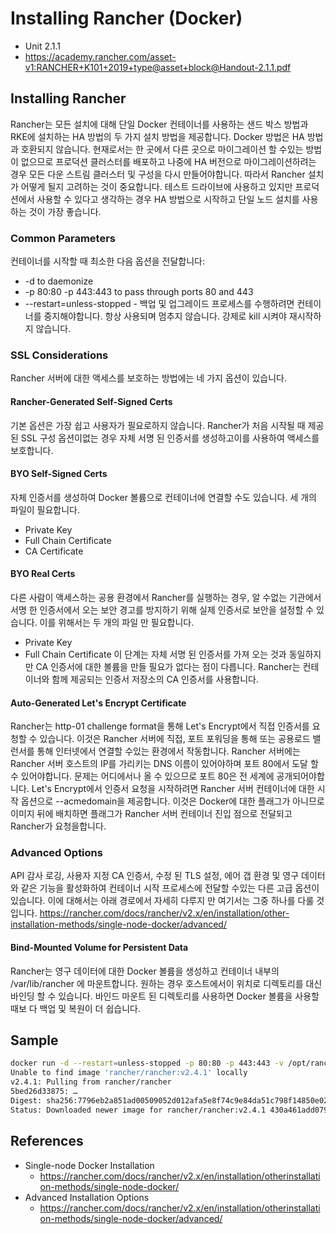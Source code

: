 # Installing Rancher (Docker)
- Unit 2.1.1
- https://academy.rancher.com/asset-v1:RANCHER+K101+2019+type@asset+block@Handout-2.1.1.pdf

## Installing Rancher
Rancher는 모든 설치에 대해 단일 Docker 컨테이너를 사용하는 샌드 박스 방법과 RKE에 설치하는 HA 방법의 두 가지 설치 방법을 제공합니다.
Docker 방법은 HA 방법과 호환되지 않습니다. 현재로서는 한 곳에서 다른 곳으로 마이그레이션 할 수있는 방법이 없으므로 프로덕션 클러스터를 배포하고 나중에 HA 버전으로 마이그레이션하려는 경우 모든 다운 스트림 클러스터 및 구성을 다시 만들어야합니다.
따라서 Rancher 설치가 어떻게 될지 고려하는 것이 중요합니다. 테스트 드라이브에 사용하고 있지만 프로덕션에서 사용할 수 있다고 생각하는 경우 HA 방법으로 시작하고 단일 노드 설치를 사용하는 것이 가장 좋습니다.

### Common Parameters
컨테이너를 시작할 때 최소한 다음 옵션을 전달합니다:
- -d to daemonize
- -p 80:80 -p 443:443 to pass through ports 80 and 443
- --restart=unless-stopped - 백업 및 업그레이드 프로세스를 수행하려면 컨테이너를 중지해야합니다. 항상 사용되며 멈추지 않습니다. 강제로 kill 시켜야 재시작하지 않습니다.

### SSL Considerations
Rancher 서버에 대한 액세스를 보호하는 방법에는 네 가지 옵션이 있습니다.

#### Rancher-Generated Self-Signed Certs
기본 옵션은 가장 쉽고 사용자가 필요로하지 않습니다. Rancher가 처음 시작될 때 제공된 SSL 구성 옵션이없는 경우 자체 서명 된 인증서를 생성하고이를 사용하여 액세스를 보호합니다.

#### BYO Self-Signed Certs
자체 인증서를 생성하여 Docker 볼륨으로 컨테이너에 연결할 수도 있습니다. 세 개의 파일이 필요합니다.
- Private Key
- Full Chain Certificate
- CA Certificate

#### BYO Real Certs
다른 사람이 액세스하는 공용 환경에서 Rancher를 실행하는 경우, 알 수없는 기관에서 서명 한 인증서에서 오는 보안 경고를 방지하기 위해 실제 인증서로 보안을 설정할 수 있습니다. 이를 위해서는 두 개의 파일 만 필요합니다.
- Private Key
- Full Chain Certificate
이 단계는 자체 서명 된 인증서를 가져 오는 것과 동일하지만 CA 인증서에 대한 볼륨을 만들 필요가 없다는 점이 다릅니다. Rancher는 컨테이너와 함께 제공되는 인증서 저장소의 CA 인증서를 사용합니다.

#### Auto-Generated Let's Encrypt Certificate
Rancher는 http-01 challenge format을 통해 Let's Encrypt에서 직접 인증서를 요청할 수 있습니다. 이것은 Rancher 서버에 직접, 포트 포워딩을 통해 또는 공용로드 밸런서를 통해 인터넷에서 연결할 수있는 환경에서 작동합니다.
Rancher 서버에는 Rancher 서버 호스트의 IP를 가리키는 DNS 이름이 있어야하며 포트 80에서 도달 할 수 있어야합니다. 문제는 어디에서나 올 수 있으므로 포트 80은 전 세계에 공개되어야합니다.
Let's Encrypt에서 인증서 요청을 시작하려면 Rancher 서버 컨테이너에 대한 시작 옵션으로 --acmedomain을 제공합니다.
이것은 Docker에 대한 플래그가 아니므로 이미지 뒤에 배치하면 플래그가 Rancher 서버 컨테이너 진입 점으로 전달되고 Rancher가 요청을합니다.

### Advanced Options
API 감사 로깅, 사용자 지정 CA 인증서, 수정 된 TLS 설정, 에어 갭 환경 및 영구 데이터와 같은 기능을 활성화하여 컨테이너 시작 프로세스에 전달할 수있는 다른 고급 옵션이 있습니다. 이에 대해서는 아래 경로에서 자세히 다루지 만 여기서는 그중 하나를 다룰 것입니다.
https://rancher.com/docs/rancher/v2.x/en/installation/other-installation-methods/single-node-docker/advanced/

#### Bind-Mounted Volume for Persistent Data
Rancher는 영구 데이터에 대한 Docker 볼륨을 생성하고 컨테이너 내부의 /var/lib/rancher 에 마운트합니다. 원하는 경우 호스트에서이 위치로 디렉토리를 대신 바인딩 할 수 있습니다. 바인드 마운트 된 디렉토리를 사용하면 Docker 볼륨을 사용할 때보 다 백업 및 복원이 더 쉽습니다.

## Sample
```bash
docker run -d --restart=unless-stopped -p 80:80 -p 443:443 -v /opt/rancher:/var/lib/rancher rancher/rancher:v2.4.1
Unable to find image 'rancher/rancher:v2.4.1' locally
v2.4.1: Pulling from rancher/rancher
5bed26d33875: …
Digest: sha256:7796eb2a851ad00509052d012afa5e8f74c9e84da51c798f14850e0255160558
Status: Downloaded newer image for rancher/rancher:v2.4.1 430a461add079f67ed549b83b48a79244e9bce925ee0d9bce5bc8730a413898f
```

## References
- Single-node Docker Installation
  - https://rancher.com/docs/rancher/v2.x/en/installation/otherinstallation-methods/single-node-docker/
- Advanced Installation Options
  - https://rancher.com/docs/rancher/v2.x/en/installation/otherinstallation-methods/single-node-docker/advanced/

